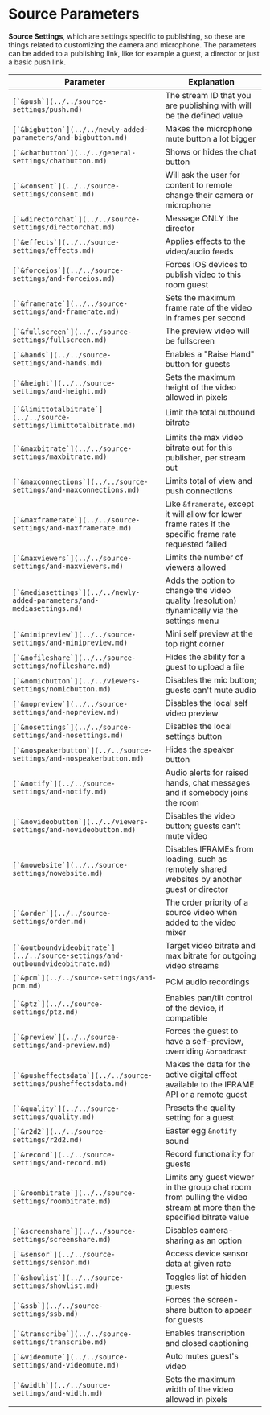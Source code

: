 # Source Parameters

**Source Settings**, which are settings specific to publishing, so these are things related to customizing the camera and microphone. The parameters can be added to a publishing link, like for example a guest, a director or just a basic push link.

| Parameter                                                                        | Explanation                                                                                                           |
| -------------------------------------------------------------------------------- | --------------------------------------------------------------------------------------------------------------------- |
| ``[`&push`](../../source-settings/push.md)``                                     | The stream ID that you are publishing with will be the defined value                                                  |
| ``[`&bigbutton`](../../newly-added-parameters/and-bigbutton.md)``                | Makes the microphone mute button a lot bigger                                                                         |
| ``[`&chatbutton`](../../general-settings/chatbutton.md)``                        | Shows or hides the chat button                                                                                        |
| ``[`&consent`](../../source-settings/consent.md)``                               | Will ask the user for content to remote change their camera or microphone                                             |
| ``[`&directorchat`](../../source-settings/directorchat.md)``                     | Message ONLY the director                                                                                             |
| ``[`&effects`](../../source-settings/effects.md)``                               | Applies effects to the video/audio feeds                                                                              |
| ``[`&forceios`](../../source-settings/and-forceios.md)``                         | Forces iOS devices to publish video to this room guest                                                                |
| ``[`&framerate`](../../source-settings/and-framerate.md)``                       | Sets the maximum frame rate of the video in frames per second                                                         |
| ``[`&fullscreen`](../../source-settings/fullscreen.md)``                         | The preview video will be fullscreen                                                                                  |
| ``[`&hands`](../../source-settings/and-hands.md)``                               | Enables a "Raise Hand" button for guests                                                                              |
| ``[`&height`](../../source-settings/and-height.md)``                             | Sets the maximum height of the video allowed in pixels                                                                |
| ``[`&limittotalbitrate`](../../source-settings/limittotalbitrate.md)``           | Limit the total outbound bitrate                                                                                      |
| ``[`&maxbitrate`](../../source-settings/maxbitrate.md)``                         | Limits the max video bitrate out for this publisher, per stream out                                                   |
| ``[`&maxconnections`](../../source-settings/and-maxconnections.md)``             | Limits total of view and push connections                                                                             |
| ``[`&maxframerate`](../../source-settings/and-maxframerate.md)``                 | Like `&framerate`, except it will allow for lower frame rates if the specific frame rate requested failed             |
| ``[`&maxviewers`](../../source-settings/and-maxviewers.md)``                     | Limits the number of viewers allowed                                                                                  |
| ``[`&mediasettings`](../../newly-added-parameters/and-mediasettings.md)``        | Adds the option to change the video quality (resolution) dynamically via the settings menu                            |
| ``[`&minipreview`](../../source-settings/and-minipreview.md)``                   | Mini self preview at the top right corner                                                                             |
| ``[`&nofileshare`](../../source-settings/nofileshare.md)``                       | Hides the ability for a guest to upload a file                                                                        |
| ``[`&nomicbutton`](../../viewers-settings/nomicbutton.md)``                      | Disables the mic button; guests can't mute audio                                                                      |
| ``[`&nopreview`](../../source-settings/and-nopreview.md)``                       | Disables the local self video preview                                                                                 |
| ``[`&nosettings`](../../source-settings/and-nosettings.md)``                     | Disables the local settings button                                                                                    |
| ``[`&nospeakerbutton`](../../source-settings/and-nospeakerbutton.md)``           | Hides the speaker button                                                                                              |
| ``[`&notify`](../../source-settings/and-notify.md)``                             | Audio alerts for raised hands, chat messages and if somebody joins the room                                           |
| ``[`&novideobutton`](../../viewers-settings/and-novideobutton.md)``              | Disables the video button; guests can't mute video                                                                    |
| ``[`&nowebsite`](../../source-settings/nowebsite.md)``                           | Disables IFRAMEs from loading, such as remotely shared websites by another guest or director                          |
| ``[`&order`](../../source-settings/order.md)``                                   | The order priority of a source video when added to the video mixer                                                    |
| ``[`&outboundvideobitrate`](../../source-settings/and-outboundvideobitrate.md)`` | Target video bitrate and max bitrate for outgoing video streams                                                       |
| ``[`&pcm`](../../source-settings/and-pcm.md)``                                   | PCM audio recordings                                                                                                  |
| ``[`&ptz`](../../source-settings/ptz.md)``                                       | Enables pan/tilt control of the device, if compatible                                                                 |
| ``[`&preview`](../../source-settings/and-preview.md)``                           | Forces the guest to have a self-preview, overriding `&broadcast`                                                      |
| ``[`&pusheffectsdata`](../../source-settings/pusheffectsdata.md)``               | Makes the data for the active digital effect available to the IFRAME API or a remote guest                            |
| ``[`&quality`](../../source-settings/quality.md)``                               | Presets the quality setting for a guest                                                                               |
| ``[`&r2d2`](../../source-settings/r2d2.md)``                                     | Easter egg `&notify` sound                                                                                            |
| ``[`&record`](../../source-settings/and-record.md)``                             | Record functionality for guests                                                                                       |
| ``[`&roombitrate`](../../source-settings/roombitrate.md)``                       | Limits any guest viewer in the group chat room from pulling the video stream at more than the specified bitrate value |
| ``[`&screenshare`](../../source-settings/screenshare.md)``                       | Disables camera-sharing as an option                                                                                  |
| ``[`&sensor`](../../source-settings/sensor.md)``                                 | Access device sensor data at given rate                                                                               |
| ``[`&showlist`](../../source-settings/showlist.md)``                             | Toggles list of hidden guests                                                                                         |
| ``[`&ssb`](../../source-settings/ssb.md)``                                       | Forces the screen-share button to appear for guests                                                                   |
| ``[`&transcribe`](../../source-settings/transcribe.md)``                         | Enables transcription and closed captioning                                                                           |
| ``[`&videomute`](../../source-settings/and-videomute.md)``                       | Auto mutes guest's video                                                                                              |
| ``[`&width`](../../source-settings/and-width.md)``                               | Sets the maximum width of the video allowed in pixels                                                                 |
